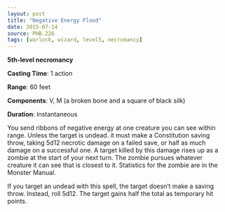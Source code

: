 ```yaml
---
layout: post
title: "Negative Energy Flood"
date: 2015-07-14
source: PHB.226
tags: [warlock, wizard, level5, necromancy]
---
```


**5th-level necromancy**

**Casting Time**: 1 action

**Range**: 60 feet

**Components**: V, M (a broken bone and a square of black silk)

**Duration**: Instantaneous

You send ribbons of negative energy at one creature you can see within range. Unless the target is undead. it must make a Constitution saving throw, taking 5d12 necrotic
damage on a failed save, or half as much damage on a successful one. A target killed by this damage rises up as a zombie at the start of your next turn. The zombie pursues whatever creature it can see that is closest to it. Statistics for the zombie are in the Monster Manual. 

If you target an undead with this spell, the target doesn’t make a saving throw. Instead, roll 5d12. The target gains half the total as temporary hit points.
